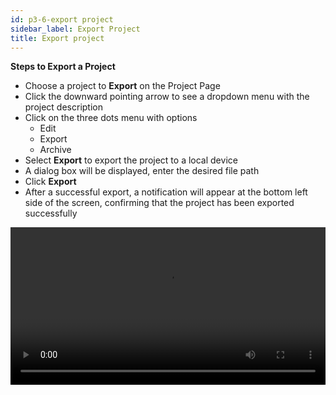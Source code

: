 ```yaml
---
id: p3-6-export project
sidebar_label: Export Project
title: Export project
---
```


**Steps to Export a Project**

- Choose a project to **Export** on the Project Page
- Click the downward pointing arrow to see a dropdown menu with the project description
- Click on the three dots menu with options
  - Edit
  - Export
  - Archive
- Select **Export** to export the project to a local device
- A dialog box will be displayed, enter the desired file path
- Click **Export**
- After a successful export, a notification will appear at the bottom left side of the screen, confirming that the project has been exported successfully

<video controls src="/0.5.5/en-exportfile.mov" width="100%" type="video/mov"/>

### How to export the Audio file? ###

- Start by selecting the Project you want to  **Export** from the project page 
- Locate the downward-pointing arrow on the right side of the project and click on it	
- Find the three-dot menu and click on it	
- In the menu that appears, choose the  **Export** option
- A dialogue box for export settings will open, giving you the following export options 
  - **Verse-wise** (default): This setting exports the project verse by verse	
  - **Chapter-wise:** This option exports the entire chapter as one file	
  - **Full Project:** You can export the entire project using this choice it will add all the individual takes in the the project

:::note

You can click the checkbox to export the file with the text if it is accessible.
::: 

<video controls src="/0.5.5/en_audio_toolbar12.mov" width="100%" type="video/mov"/>